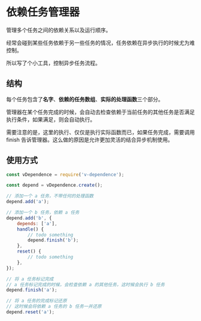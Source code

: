 # 依赖任务管理器

管理多个任务之间的依赖关系以及运行顺序。

经常会碰到某些任务依赖于另一些任务的情况，任务依赖在异步执行的时候尤为难控制。

所以写了个小工具，控制异步任务流程。

## 结构

每个任务包含了**名字**、**依赖的任务数组**、**实际的处理函数**三个部分。

管理器在某个任务完成的时候，会自动去检查依赖于当前任务的其他任务是否满足执行条件，如果满足，则会自动执行。

需要注意的是，这里的执行、仅仅是执行实际函数而已，如果任务完成，需要调用 finish 告诉管理器。这么做的原因是允许更加灵活的结合异步机制使用。

## 使用方式

```javascript
const vDependence = require('v-dependence');

const depend = vDependence.create();

// 添加一个 a 任务，不带任何的处理函数
depend.add('a');

// 添加一个 b 任务，依赖 a 任务
depend.add('b', {
    depends: ['a'],
    handle() {
        // todo something
        depend.finish('b');
    },
    reset() {
        // todo something
    },
});

// 将 a 任务标记完成
// a 任务标记完成的时候，会检查依赖 a 的其他任务，这时候会执行 b 任务
depend.finish('a');

// 将 a 任务的完成标记还原
// 这时候会将依赖 a 任务的 b 任务一并还原
depend.reset('a');

```